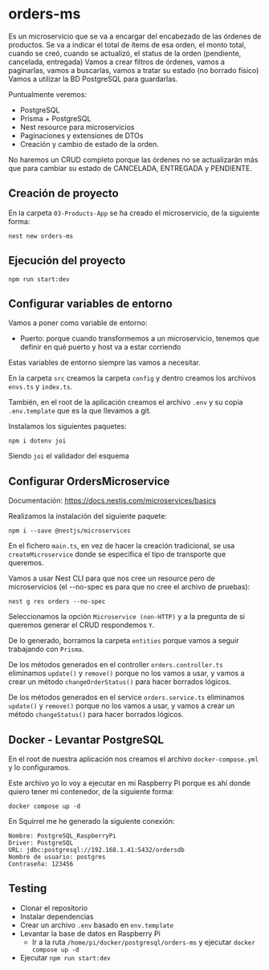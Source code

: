 # orders-ms

Es un microservicio que se va a encargar del encabezado de las órdenes de productos. Se va a indicar el total de items de esa orden, el monto total, cuando se creó, cuando se actualizó, el status de la orden (pendiente, cancelada, entregada) Vamos a crear filtros de órdenes, vamos a paginarlas, vamos a buscarlas, vamos a tratar su estado (no borrado físico) Vamos a utilizar la BD PostgreSQL para guardarlas.

Puntualmente veremos:

- PostgreSQL
- Prisma + PostgreSQL
- Nest resource para microservicios
- Paginaciones y extensiones de DTOs
- Creación y cambio de estado de la orden.

No haremos un CRUD completo porque las órdenes no se actualizarán más que para cambiar su estado de CANCELADA, ENTREGADA y PENDIENTE.

## Creación de proyecto

En la carpeta `03-Products-App` se ha creado el microservicio, de la siguiente forma:

```
nest new orders-ms
```

## Ejecución del proyecto

```
npm run start:dev
```

## Configurar variables de entorno

Vamos a poner como variable de entorno:

- Puerto: porque cuando transformemos a un microservicio, tenemos que definir en qué puerto y host va a estar corriendo

Estas variables de entorno siempre las vamos a necesitar.

En la carpeta `src` creamos la carpeta `config` y dentro creamos los archivos `envs.ts` y `index.ts`.

También, en el root de la aplicación creamos el archivo `.env` y su copia `.env.template` que es la que llevamos a git.

Instalamos los siguientes paquetes:

```
npm i dotenv joi
```

Siendo `joi` el validador del esquema

## Configurar OrdersMicroservice

Documentación: https://docs.nestjs.com/microservices/basics

Realizamos la instalación del siguiente paquete:

```
npm i --save @nestjs/microservices
```

En el fichero `main.ts`, en vez de hacer la creación tradicional, se usa `createMicroservice` donde se especifica el tipo de transporte que queremos.

Vamos a usar Nest CLI para que nos cree un resource pero de microservicios (el --no-spec es para que no cree el archivo de pruebas):

```
nest g res orders --no-spec
```

Seleccionamos la opción `Microservice (non-HTTP)` y a la pregunta de si queremos generar el CRUD respondemos `Y`.

De lo generado, borramos la carpeta `entities` porque vamos a seguir trabajando con `Prisma`.

De los métodos generados en el controller `orders.controller.ts` eliminamos `update()` y `remove()` porque no los vamos a usar, y vamos a crear un método `changeOrderStatus()` para hacer borrados lógicos.

De los métodos generados en el service `orders.service.ts` eliminamos `update()` y `remove()` porque no los vamos a usar, y vamos a crear un método `changeStatus()` para hacer borrados lógicos.

## Docker - Levantar PostgreSQL

En el root de nuestra aplicación nos creamos el archivo `docker-compose.yml` y lo configuramos.

Este archivo yo lo voy a ejecutar en mi Raspberry Pi porque es ahí donde quiero tener mi contenedor, de la siguiente forma:

`docker compose up -d`

En Squirrel me he generado la siguiente conexión:

```
Nombre: PostgreSQL_RaspberryPi
Driver: PostgreSQL
URL: jdbc:postgresql://192.168.1.41:5432/ordersdb
Nombre de usuario: postgres
Contraseña: 123456
```

## Testing

- Clonar el repositorio
- Instalar dependencias
- Crear un archivo `.env` basado en `env.template`
- Levantar la base de datos en Raspberry Pi
  - Ir a la ruta `/home/pi/docker/postgresql/orders-ms` y ejecutar `docker compose up -d`
- Ejecutar `npm run start:dev`
